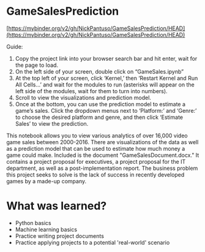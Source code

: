 # GameSalesPrediction

[https://mybinder.org/v2/gh/NickPantuso/GameSalesPrediction/HEAD](https://mybinder.org/v2/gh/NickPantuso/GameSalesPrediction/HEAD)

Guide:
1.	Copy the project link into your browser search bar and hit enter, wait for the page to load.
2.	On the left side of your screen, double click on “GameSales.ipynb”
3.	At the top left of your screen, click ‘Kernel,’ then ‘Restart Kernel and Run All Cells…’ and wait for the modules to run (asterisks will appear on the left side of the modules, wait for them to turn into numbers).
4.	Scroll to view the visualizations and prediction model.
5.	Once at the bottom, you can use the prediction model to estimate a game’s sales. Click the dropdown menus next to ‘Platform:’ and ‘Genre:’ to choose the desired platform and genre, and then click ‘Estimate Sales’ to view the prediction.

This notebook allows you to view various analytics of over 16,000 video game sales between 2000-2016. There are visualizations of the data as well as a prediction model
that can be used to estimate how much money a game could make.
Included is the document "GameSalesDocument.docx." It contains a project proposal for executives, a project proposal for the IT department, as well as a post-implementation report.
The business problem this project seeks to solve is the lack of success in recently developed games by a made-up company.

# What was learned?

* Python basics
* Machine learning basics
* Practice writing project documents
* Practice applying projects to a potential 'real-world' scenario
